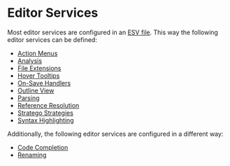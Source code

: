 # Editor Services
Most editor services are configured in an [ESV file](esv.md). This way the following editor services can be defined:

- [Action Menus](menus.md)
- [Analysis](analysis.md)
- [File Extensions](file-extensions.md)
- [Hover Tooltips](hover.md)
- [On-Save Handlers](on-save.md)
- [Outline View](outline.md)
- [Parsing](parsing.md)
- [Reference Resolution](reference-resolution.md)
- [Stratego Strategies](stratego.md)
- [Syntax Highlighting](syntax-highlighting.md)

Additionally, the following editor services are configured in a different way:

- [Code Completion](code-completion.md)
- [Renaming](renaming.md)